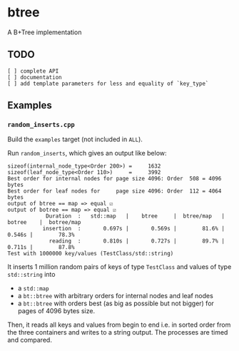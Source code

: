 # btree
A B+Tree implementation

## TODO
    [ ] complete API
    [ ] documentation
    [ ] add template parameters for less and equality of `key_type`

## Examples

### `random_inserts.cpp`

Build the `examples` target (not included in `ALL`).

Run `random_inserts`, which gives an output like below:

    sizeof(internal_node_type<Order 200>) =     1632
    sizeof(leaf_node_type<Order 110>)     =     3992
    Best order for internal nodes for page size 4096: Order  508 = 4096 bytes
    Best order for leaf nodes for     page size 4096: Order  112 = 4064 bytes
    output of btree == map => equal ☑️
    output of botree == map => equal ☑️
                Duration  :   std::map   |    btree     |  btree/map   |    botree    |  botree/map 
               insertion  :       0.697s |       0.569s |        81.6% |       0.546s |        78.3%
                 reading  :       0.810s |       0.727s |        89.7% |       0.711s |        87.8%
    Test with 1000000 key/values (TestClass/std::string)

It inserts 1 million random pairs of keys of type `TestClass` and values
of type `std::string` into 
* a `std::map`
* a `bt::btree` with arbitrary orders for internal nodes and leaf nodes
* a `bt::btree` with orders best (as big as possible but not bigger) for pages of 4096 bytes size.

Then, it reads all keys and values from begin to end i.e. in sorted order
from the three containers and writes to a string output. The processes are 
timed and compared.
